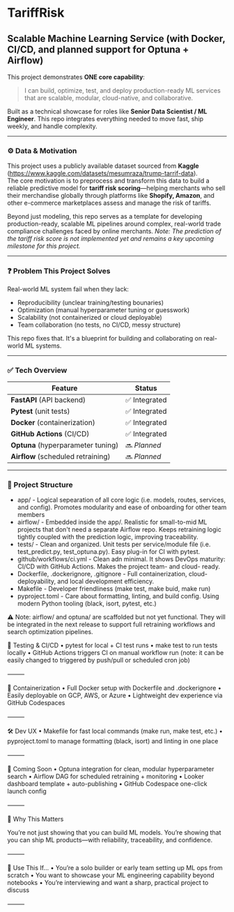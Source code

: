 # TariffRisk

## Scalable Machine Learning Service (with Docker, CI/CD, and planned support for Optuna + Airflow)

This project demonstrates **ONE core capability**:
> I can build, optimize, test, and deploy production-ready ML services that are scalable, modular, cloud-native, and collaborative.

Built as a technical showcase for roles like **Senior Data Scientist / ML Engineer**. This repo integrates everything needed to move fast, ship weekly, and handle complexity.

---

### ⚙️ Data & Motivation

This project uses a publicly available dataset sourced from **Kaggle** (https://www.kaggle.com/datasets/mesumraza/trump-tarrif-data).  
The core motivation is to preprocess and transform this data to build a reliable predictive model for **tariff risk scoring**—helping merchants who sell their merchandise globally through platforms like **Shopify, Amazon**, and other e-commerce marketplaces assess and manage the risk of tariffs.

Beyond just modeling, this repo serves as a template for developing production-ready, scalable ML pipelines around complex, real-world trade compliance challenges faced by online merchants.
*Note: The prediction of the tariff risk score is not implemented yet and remains a key upcoming milestone for this project.*

---

### ❓ Problem This Project Solves
Real-world ML system fail when they lack:
- Reproducibility (unclear training/testing bounaries)
- Optimization (manual hyperparameter tuning or guesswork)
- Scalability (not containerized or cloud deployable)
- Team collaboration (no tests, no CI/CD, messy structure)

This repo fixes that. It's a blueprint for building and collaborating on real-world ML systems.

---

### ✅ Tech Overview

| Feature | Status |
|--------|--------|
| **FastAPI** (API backend) | ✅ Integrated |
| **Pytest** (unit tests) | ✅ Integrated |
| **Docker** (containerization) | ✅ Integrated |
| **GitHub Actions** (CI/CD) | ✅ Integrated |
| **Optuna** (hyperparameter tuning) | 🔜 *Planned* |
| **Airflow** (scheduled retraining) | 🔜 *Planned* |

---

### 🧱 Project Structure
- app/ - Logical sepearation of all core logic (i.e. models, routes, services, and config). Promotes modularity and ease of onboarding for other team members
- airflow/ - Embedded inside the app/. Realistic for small-to-mid ML projects that don't need a separate Airflow repo. Keeps retraining logic tightly coupled with the prediction logic, improving traceability.
- tests/ - Clean and organized. Unit tests per service/module file (i.e. test_predict.py, test_optuna.py). Easy plug-in for CI with pytest.
- github/workflows/ci.yml - Clean adn minimal. It shows DevOps maturity: CI/CD with GitHub Actions. Makes the project team- and cloud- ready.
- Dockerfile, .dockerignore, .gitignore - Full containerization, cloud-deployability, and local development efficiency.
- Makefile - Developer friendliness (make test, make buid, make run)
- pyproject.toml - Care about formatting, linting, and build config. Using modern Python tooling (black, isort, pytest, etc.) 


⚠️ Note: airflow/ and optuna/ are scaffolded but not yet functional. They will be integrated in the next release to support full retraining workflows and search optimization pipelines.

🧪 Testing & CI/CD
	•	pytest for local + CI test runs
	•	make test to run tests locally
	•	GitHub Actions triggers CI on manual workflow run (note: it can be easily changed to triggered by push/pull or scheduled cron job)

⸻

🐳 Containerization
	•	Full Docker setup with Dockerfile and .dockerignore
	•	Easily deployable on GCP, AWS, or Azure
	•	Lightweight dev experience via GitHub Codespaces

⸻

🛠 Dev UX
	•	Makefile for fast local commands (make run, make test, etc.)
	•	pyproject.toml to manage formatting (black, isort) and linting in one place

⸻

📌 Coming Soon
	•	Optuna integration for clean, modular hyperparameter search
	•	Airflow DAG for scheduled retraining + monitoring
	•	Looker dashboard template + auto-publishing
	•	GitHub Codespace one-click launch config

⸻

💬 Why This Matters

You’re not just showing that you can build ML models.
You’re showing that you can ship ML products—with reliability, traceability, and confidence.

⸻

🚀 Use This If…
	•	You’re a solo builder or early team setting up ML ops from scratch
	•	You want to showcase your ML engineering capability beyond notebooks
	•	You’re interviewing and want a sharp, practical project to discuss

⸻
